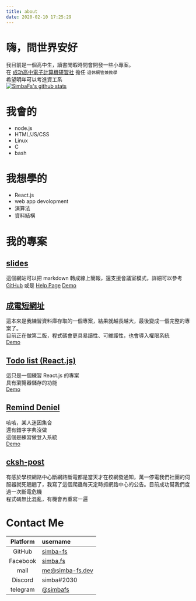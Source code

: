 ```yaml
---
title: about
date: 2020-02-10 17:25:29
---
```


# 嗨，問世界安好
我目前是一個高中生，讀書閒暇時間會開發一些小專案。  
在 [成功高中電子計算機研習社](https://ckcsc.net) 擔任 `退休網管兼教學`  
希望明年可以考進資工系  
[![SimbaFs's github stats](https://github-readme-stats.vercel.app/api?username=simba-fs&show_icons=true&theme=nord)](https://github.com/simba-fs)

# 我會的
* node.js
* HTML/JS/CSS
* Linux
* C
* bash

# 我想學的
* React.js
* web app devolopment
* 演算法
* 資料結構

# 我的專案
## [slides](https://github.com/simba-fs/slides)
這個網站可以把 markdown 轉成線上簡報，還支援會議室模式，詳細可以參考 [GitHub](https://github.com/simba-fs/slides) 或是 [Help Page](https://slides.simba-fs.dev/h/how-to-use)
[Demo](https://slides.simba-fs.dev)

## [成電短網址](https://github.com/simba-fs/url-shortener)
這本來是我練習資料庫存取的一個專案，結果就越長越大，最後變成一個完整的專案了。  
目前正在做第二版，程式碼會更具易讀性、可維護性，也會導入權限系統  
[Demo](https://url.ckcsc.net)

## [Todo list (React.js)](https://github.com/simba-fs/todo)
這只是一個練習 React.js 的專案  
具有瀏覽器儲存的功能  
[Demo](https://simba-fs.github.io/todo/)

## [Remind Deniel](https://github.com/simba-fs/daniel)
咳咳，某人迷因集合  
還有錯字字典沒做  
這個是練習做登入系統   
[Demo](https://daniel.simba-fs.dev/)

## [cksh-post](https://github.com/simba-fs/cksh-post)
有感於學校網路中心斷網路斷電都是當天才在校網發通知，萬一停電我們社團的伺服器就死翹翹了，我寫了這個爬蟲每天定時抓網路中心的公告。目前成功幫我們度過一次斷電危機  
程式碼無比混亂，有機會再重寫一遍   

# Contact Me
| Platform | username                                       |
| :---:    | :---                                           |
| GitHub   | [simba-fs](https://github.com/simba-fs)        |
| Facebook | [simba.fs](https://www.facebook.com/simba.fs/) |
| mail     | [me@simba-fs.dev](mailto:me@simba-fs.dev)      |
| Discord  | simba#2030                                     |
| telegram | [@simbafs](https://t.me/simbafs)               |
